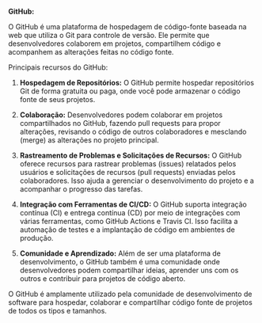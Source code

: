 **GitHub:**

O GitHub é uma plataforma de hospedagem de código-fonte baseada na web que utiliza o Git para controle de versão. Ele permite que desenvolvedores colaborem em projetos, compartilhem código e acompanhem as alterações feitas no código fonte.

Principais recursos do GitHub:

1. **Hospedagem de Repositórios:** O GitHub permite hospedar repositórios Git de forma gratuita ou paga, onde você pode armazenar o código fonte de seus projetos.

2. **Colaboração:** Desenvolvedores podem colaborar em projetos compartilhados no GitHub, fazendo pull requests para propor alterações, revisando o código de outros colaboradores e mesclando (merge) as alterações no projeto principal.

3. **Rastreamento de Problemas e Solicitações de Recursos:** O GitHub oferece recursos para rastrear problemas (issues) relatados pelos usuários e solicitações de recursos (pull requests) enviadas pelos colaboradores. Isso ajuda a gerenciar o desenvolvimento do projeto e a acompanhar o progresso das tarefas.

4. **Integração com Ferramentas de CI/CD:** O GitHub suporta integração contínua (CI) e entrega contínua (CD) por meio de integrações com várias ferramentas, como GitHub Actions e Travis CI. Isso facilita a automação de testes e a implantação de código em ambientes de produção.

5. **Comunidade e Aprendizado:** Além de ser uma plataforma de desenvolvimento, o GitHub também é uma comunidade onde desenvolvedores podem compartilhar ideias, aprender uns com os outros e contribuir para projetos de código aberto.

O GitHub é amplamente utilizado pela comunidade de desenvolvimento de software para hospedar, colaborar e compartilhar código fonte de projetos de todos os tipos e tamanhos.

